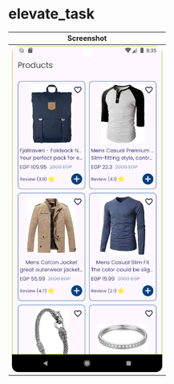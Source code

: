 # elevate_task

| Screenshot |
| --------------- |
| <img src="https://github.com/ALHassanMusleh/elevate_task/blob/development/assets/screenShot/screenshot.png" width="300" /> | 
